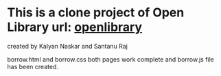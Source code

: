 # This is a clone project of Open Library url: <a href="https://openlibrary.org/" rel="external" target="_blank" >openlibrary</a>

created by Kalyan Naskar and Santanu Raj</br>

borrow.html and borrow.css both pages work complete and borrow.js file has been created.



